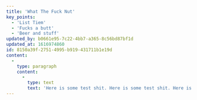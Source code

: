 ```yaml
---
title: 'What The Fuck Nut'
key_points:
  - 'List Tiem'
  - 'Fucks a butt'
  - 'Beer and stuff'
updated_by: b0661e95-7c22-4bb7-a365-8c56bd87bf1d
updated_at: 1616974860
id: 8150a39f-2751-4995-b919-431711b1e19d
content:
  -
    type: paragraph
    content:
      -
        type: text
        text: 'Here is some test shit. Here is some test shit. Here is some test shit. Here is some test shit. Here is some test shit. Here is some test shit. Here is some test shit.'
---
```

